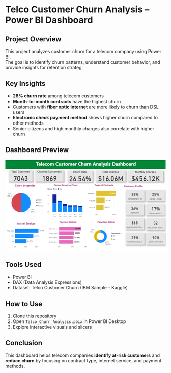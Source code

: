 #  Telco Customer Churn Analysis – Power BI Dashboard

##  Project Overview
This project analyzes customer churn for a telecom company using Power BI.  
The goal is to identify churn patterns, understand customer behavior, and provide insights for retention strateg

##  Key Insights
- **28% churn rate** among telecom customers  
- **Month-to-month contracts** have the highest churn  
- Customers with **fiber optic internet** are more likely to churn than DSL users  
- **Electronic check payment method** shows higher churn compared to other methods  
- Senior citizens and high monthly charges also correlate with higher churn  



##  Dashboard Preview
![Dashboard](https://github.com/Anitha-Kunchala/Telecom-Churn-Analysis/blob/main/Screenshot%202025-08-19%20123609.png)



##  Tools Used
- Power BI  
- DAX (Data Analysis Expressions)  
- Dataset: Telco Customer Churn (IBM Sample – Kaggle)  



## How to Use
1. Clone this repository  
2. Open `Telco_Churn_Analysis.pbix` in Power BI Desktop  
3. Explore interactive visuals and slicers  






##  Conclusion
This dashboard helps telecom companies **identify at-risk customers** and **reduce churn** by focusing on contract type, internet service, and payment methods.

